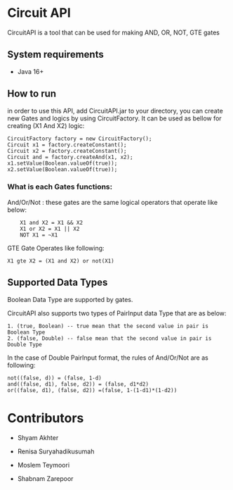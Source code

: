 # Circuit API

CircuitAPI is a tool that can be used for making AND, OR, NOT, GTE gates

## System requirements
* Java 16+


## How to run

in order to use this API, add CircuitAPI.jar to your directory, you can create new Gates and logics by using
CircuitFactory. It can be used as bellow for creating (X1 And X2) logic:

	CircuitFactory factory = new CircuitFactory();
    Circuit x1 = factory.createConstant();
    Circuit x2 = factory.createConstant();
    Circuit and = factory.createAnd(x1, x2);
    x1.setValue(Boolean.valueOf(true));
    x2.setValue(Boolean.valueOf(true));

### What is each Gates functions:

And/Or/Not : these gates are the same logical operators that operate like below:

        X1 and X2 = X1 && X2 
        X1 or X2 = X1 || X2
        NOT X1 = ~X1

GTE Gate Operates like following:

    X1 gte X2 = (X1 and X2) or not(X1)


## Supported Data Types #
Boolean Data Type are supported by gates.

CircuitAPI also supports two types of PairInput data Type that are as below:

    1. (true, Boolean) -- true mean that the second value in pair is Boolean Type
    2. (false, Double) -- false mean that the second value in pair is Double Type


In the case of Double PairInput format, the rules of And/Or/Not are as following:

    not((false, d)) = (false, 1-d)
    and((false, d1), false, d2)) = (false, d1*d2)
    or((false, d1), (false, d2)) =(false, 1-(1-d1)*(1-d2))

# Contributors
* Shyam Akhter

* Renisa Suryahadikusumah

* Moslem Teymoori

* Shabnam Zarepoor

    
    
    